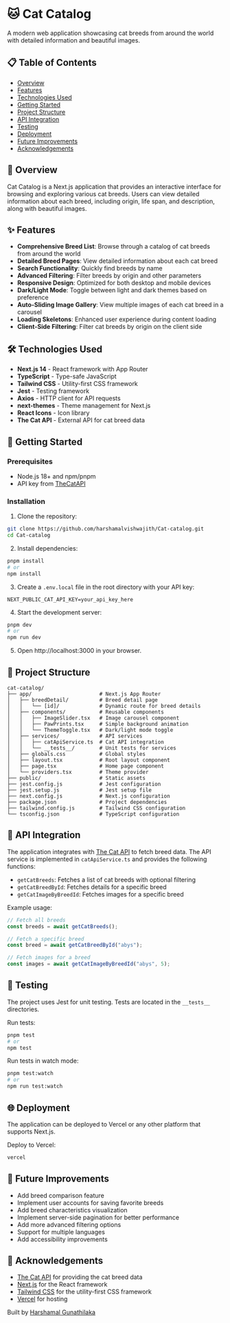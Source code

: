 # 🐱 Cat Catalog

A modern web application showcasing cat breeds from around the world with detailed information and beautiful images.

## 📋 Table of Contents

- [Overview](#-overview)
- [Features](#-features)
- [Technologies Used](#-technologies-used)
- [Getting Started](#-getting-started)
- [Project Structure](#-project-structure)
- [API Integration](#-api-integration)
- [Testing](#-testing)
- [Deployment](#-deployment)
- [Future Improvements](#-future-improvements)
- [Acknowledgements](#-acknowledgements)

## 🌟 Overview

Cat Catalog is a Next.js application that provides an interactive interface for browsing and exploring various cat breeds. Users can view detailed information about each breed, including origin, life span, and description, along with beautiful images.

## ✨ Features

- **Comprehensive Breed List**: Browse through a catalog of cat breeds from around the world
- **Detailed Breed Pages**: View detailed information about each cat breed
- **Search Functionality**: Quickly find breeds by name
- **Advanced Filtering**: Filter breeds by origin and other parameters
- **Responsive Design**: Optimized for both desktop and mobile devices
- **Dark/Light Mode**: Toggle between light and dark themes based on preference
- **Auto-Sliding Image Gallery**: View multiple images of each cat breed in a carousel
- **Loading Skeletons**: Enhanced user experience during content loading
- **Client-Side Filtering**: Filter cat breeds by origin on the client side

## 🛠️ Technologies Used

- **Next.js 14** - React framework with App Router
- **TypeScript** - Type-safe JavaScript
- **Tailwind CSS** - Utility-first CSS framework
- **Jest** - Testing framework
- **Axios** - HTTP client for API requests
- **next-themes** - Theme management for Next.js
- **React Icons** - Icon library
- **The Cat API** - External API for cat breed data

## 🚀 Getting Started

### Prerequisites

- Node.js 18+ and npm/pnpm
- API key from [TheCatAPI](https://thecatapi.com/)

### Installation

1. Clone the repository:

```bash
git clone https://github.com/harshamalvishwajith/Cat-catalog.git
cd Cat-catalog
```

2. Install dependencies:

```bash
pnpm install
# or
npm install
```

3. Create a `.env.local` file in the root directory with your API key:

```
NEXT_PUBLIC_CAT_API_KEY=your_api_key_here
```

4. Start the development server:

```bash
pnpm dev
# or
npm run dev
```

5. Open http://localhost:3000 in your browser.

## 📂 Project Structure

```
cat-catalog/
├── app/                      # Next.js App Router
│   ├── breedDetail/          # Breed detail page
│   │   └── [id]/             # Dynamic route for breed details
│   ├── components/           # Reusable components
│   │   ├── ImageSlider.tsx   # Image carousel component
│   │   ├── PawPrints.tsx     # Simple background animation
│   │   └── ThemeToggle.tsx   # Dark/light mode toggle
│   ├── services/             # API services
│   │   ├── catApiService.ts  # Cat API integration
│   │   └── __tests__/        # Unit tests for services
│   ├── globals.css           # Global styles
│   ├── layout.tsx            # Root layout component
│   ├── page.tsx              # Home page component
│   └── providers.tsx         # Theme provider
├── public/                   # Static assets
├── jest.config.js            # Jest configuration
├── jest.setup.js             # Jest setup file
├── next.config.js            # Next.js configuration
├── package.json              # Project dependencies
├── tailwind.config.js        # Tailwind CSS configuration
└── tsconfig.json             # TypeScript configuration
```

## 🔌 API Integration

The application integrates with [The Cat API](https://thecatapi.com/) to fetch breed data. The API service is implemented in `catApiService.ts` and provides the following functions:

- `getCatBreeds`: Fetches a list of cat breeds with optional filtering
- `getCatBreedById`: Fetches details for a specific breed
- `getCatImageByBreedId`: Fetches images for a specific breed

Example usage:

```typescript
// Fetch all breeds
const breeds = await getCatBreeds();

// Fetch a specific breed
const breed = await getCatBreedById("abys");

// Fetch images for a breed
const images = await getCatImageByBreedId("abys", 5);
```

## 🧪 Testing

The project uses Jest for unit testing. Tests are located in the `__tests__` directories.

Run tests:

```bash
pnpm test
# or
npm test
```

Run tests in watch mode:

```bash
pnpm test:watch
# or
npm run test:watch
```

## 🌐 Deployment

The application can be deployed to Vercel or any other platform that supports Next.js.

Deploy to Vercel:

```bash
vercel
```

## 🔮 Future Improvements

- Add breed comparison feature
- Implement user accounts for saving favorite breeds
- Add breed characteristics visualization
- Implement server-side pagination for better performance
- Add more advanced filtering options
- Support for multiple languages
- Add accessibility improvements

## 🙏 Acknowledgements

- [The Cat API](https://thecatapi.com/) for providing the cat breed data
- [Next.js](https://nextjs.org/) for the React framework
- [Tailwind CSS](https://tailwindcss.com/) for the utility-first CSS framework
- [Vercel](https://vercel.com/) for hosting

Built by [Harshamal Gunathilaka](https://harshamal.me)
